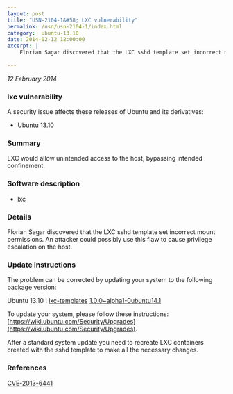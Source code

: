 ```yaml
---
layout: post
title: "USN-2104-1&#58; LXC vulnerability"
permalink: /usn/usn-2104-1/index.html
category:  ubuntu-13.10
date: 2014-02-12 12:00:00
excerpt: |
    Florian Sagar discovered that the LXC sshd template set incorrect mount permissions. An attacker could possibly use this flaw to cause privilege escalation on the host. 
    
--- 
```

 
 

*12 February 2014*

### lxc vulnerability

A security issue affects these releases of Ubuntu and its derivatives:

* Ubuntu 13.10

### Summary

LXC would allow unintended access to the host, bypassing intended confinement.

### Software description

* lxc 

### Details

Florian Sagar discovered that the LXC sshd template set incorrect mount permissions. An attacker could possibly use this flaw to cause privilege escalation on the host. 

### Update instructions

The problem can be corrected by updating your system to the following package version:

Ubuntu 13.10
 : [lxc-templates](https://launchpad.net/ubuntu/+source/lxc) <span> [1.0.0~alpha1-0ubuntu14.1](https://launchpad.net/ubuntu/+source/lxc/1.0.0~alpha1-0ubuntu14.1) </span> 

To update your system, please follow these instructions: [https://wiki.ubuntu.com/Security/Upgrades](https://wiki.ubuntu.com/Security/Upgrades).

After a standard system update you need to recreate LXC containers created with the sshd template to make all the necessary changes. 

### References

 
 [CVE-2013-6441](http://people.ubuntu.com/~ubuntu-security/cve/CVE-2013-6441)
 

